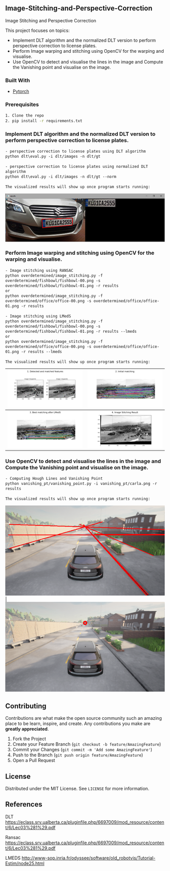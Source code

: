<!-- PROJECT LOGO
<br />
<p align="center">
  <a href="https://github.com/othneildrew/Best-README-Template">
    <img src="images/logo.png" alt="Logo" width="80" height="80">
  </a>

  <h3 align="center">Best-README-Template</h3>

  <p align="center">
    An awesome README template to jumpstart your projects!
    <br />
    <a href="https://github.com/othneildrew/Best-README-Template"><strong>Explore the docs »</strong></a>
    <br />
    <br />
    <a href="https://github.com/othneildrew/Best-README-Template">View Demo</a>
    ·
    <a href="https://github.com/othneildrew/Best-README-Template/issues">Report Bug</a>
    ·
    <a href="https://github.com/othneildrew/Best-README-Template/issues">Request Feature</a>
  </p>
</p>
-->


<!-- TABLE OF CONTENTS 
## Table of Contents

* [About the Project](#about-the-project)
  * [Built With](#built-with)
* [Getting Started](#getting-started)
  * [Prerequisites](#prerequisites)
  * [Installation](#installation)
* [Usage](#usage)
* [Roadmap](#roadmap)
* [Contributing](#contributing)
* [License](#license)
* [Contact](#contact)
* [Acknowledgements](#acknowledgements)
-->


<!-- ABOUT THE PROJECT -->
## Image-Stitching-and-Perspective-Correction
Image Stitching and Perspective Correction

This project focuses on topics:
* Implement DLT algorithm and the normalized DLT version to perform perspective correction to license plates.
* Perform Image warping and stitching using OpenCV for the warping and visualise.
* Use OpenCV to detect and visualise the lines in the image and Compute the Vanishing point and visualise on the image.

### Built With
* [Pytorch](https://github.com/pytorch)

### Prerequisites
```sh
1. Clone the repo
2. pip install -r requirements.txt
```

### Implement DLT algorithm and the normalized DLT version to perform perspective correction to license plates.

```
- perspective correction to license plates using DLT algorithm
python dlt\eval.py -i dlt/images -n dlt/gt

- perspective correction to license plates using normalized DLT algorithm
python dlt\eval.py -i dlt/images -n dlt/gt --norm

The visualized results will show up once program starts running:
```
![1](https://github.com/kuangzijian/Image-Stitching-and-Perspective-Correction/blob/main/results/dlt.png)

### Perform Image warping and stitching using OpenCV for the warping and visualise.

```
- Image stitching using RANSAC
python overdetermined/image_stitching.py -f overdetermined/fishbowl/fishbowl-00.png -s overdetermined/fishbowl/fishbowl-01.png -r results
or
python overdetermined/image_stitching.py -f overdetermined/office/office-00.png -s overdetermined/office/office-01.png -r results

- Image stitching using LMedS
python overdetermined/image_stitching.py -f overdetermined/fishbowl/fishbowl-00.png -s overdetermined/fishbowl/fishbowl-01.png -r results --lmeds
or
python overdetermined/image_stitching.py -f overdetermined/office/office-00.png -s overdetermined/office/office-01.png -r results --lmeds

The visualized results will show up once program starts running:
```
![1](https://github.com/kuangzijian/Image-Stitching-and-Perspective-Correction/blob/main/results/keypoints.png) | ![2](https://github.com/kuangzijian/Image-Stitching-and-Perspective-Correction/blob/main/results/initial_matching.png)
:-------------------------:|:-------------------------:
![3](https://github.com/kuangzijian/Image-Stitching-and-Perspective-Correction/blob/main/results/ransac_matching.png) | ![4](https://github.com/kuangzijian/Image-Stitching-and-Perspective-Correction/blob/main/results/stitching_result.png)

### Use OpenCV to detect and visualise the lines in the image and Compute the Vanishing point and visualise on the image.

```
- Computing Hough Lines and Vanishing Point
python vanishing_pt/vanishing_point.py -i vanishing_pt/carla.png -r results

The visualized results will show up once program starts running:
```
![1](https://github.com/kuangzijian/Image-Stitching-and-Perspective-Correction/blob/main/results/line_detection.png) | ![2](https://github.com/kuangzijian/Image-Stitching-and-Perspective-Correction/blob/main/results/vanishing_point.png)

## Contributing

Contributions are what make the open source community such an amazing place to be learn, inspire, and create. Any contributions you make are **greatly appreciated**.

1. Fork the Project
2. Create your Feature Branch (`git checkout -b feature/AmazingFeature`)
3. Commit your Changes (`git commit -m 'Add some AmazingFeature'`)
4. Push to the Branch (`git push origin feature/AmazingFeature`)
5. Open a Pull Request



<!-- LICENSE -->
## License

Distributed under the MIT License. See `LICENSE` for more information.

## References
DLT https://eclass.srv.ualberta.ca/pluginfile.php/6697009/mod_resource/content/6/Lec03%281%29.pdf

Ransac https://eclass.srv.ualberta.ca/pluginfile.php/6697009/mod_resource/content/6/Lec03%281%29.pdf

LMEDS http://www-sop.inria.fr/odyssee/software/old_robotvis/Tutorial-Estim/node25.html

